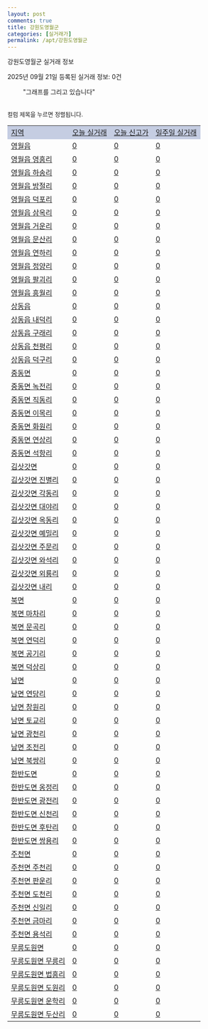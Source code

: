 ```yaml
---
layout: post
comments: true
title: 강원도영월군
categories: [실거래가]
permalink: /apt/강원도영월군
---
```


강원도영월군 실거래 정보

2025년 09월 21일 등록된 실거래 정보: 0건

<!--<script async src="https://pagead2.googlesyndication.com/pagead/js/adsbygoogle.js?client=ca-pub-3485438051770037"
 crossorigin="anonymous"></script>-->

<script type="text/javascript">
  google.charts.load('current', {'packages':['corechart']});
  google.charts.setOnLoadCallback(drawChart);

  function drawChart() {
    var data = google.visualization.arrayToDataTable([['거래일', '매매', '전월세', '전매'], ['21-01', 1, 0, 0], ['21-02', 16, 4, 0], ['21-03', 0, 1, 0], ['21-04', 0, 1, 0], ['21-05', 1, 0, 0], ['21-06', 0, 1, 0], ['21-07', 2, 1, 0], ['21-08', 25, 5, 2], ['21-09', 24, 4, 1], ['21-10', 24, 8, 1], ['21-11', 18, 6, 0], ['21-12', 23, 10, 1], ['22-01', 12, 7, 0], ['22-02', 21, 8, 0], ['22-03', 26, 4, 0], ['22-04', 14, 4, 0], ['22-05', 25, 4, 0], ['22-06', 17, 4, 0], ['22-07', 18, 3, 0], ['22-08', 4, 2, 0]]);

    var options = {
      title: '최근 1년간 유형별 거래량 추이',
      legend: { position: 'bottom' }
    };

    setTimeout(function() {
        var chart = new google.visualization.LineChart(document.getElementById('columnchart_material'));
        chart.draw(data, (options));
        document.getElementById('loading').style.display = 'none';
        var dayLabel = (new Date()).getDay();
        if (dayLabel < 2) {
            sorttable.innerSortFunction.apply(document.getElementById('week'), []);
            sorttable.innerSortFunction.apply(document.getElementById('week'), []);        
        }
        else {
            sorttable.innerSortFunction.apply(document.getElementById('today'), []);
            sorttable.innerSortFunction.apply(document.getElementById('today'), []);
        }
    }, 200);

  }
</script>

<div id="loading" style="z-index:20; display: block; margin-left: 35px">"그래프를 그리고 있습니다"</div>
<div id="columnchart_material" style="width: 95%; margin-left: -35px; display: block"></div>
<!--<div style="width: 95%; margin-left: -35px; display: block">
      <script async src="https://pagead2.googlesyndication.com/pagead/js/adsbygoogle.js?client=ca-pub-3485438051770037"
          crossorigin="anonymous"></script>
      <ins class="adsbygoogle"
          style="display:block"
          data-ad-format="fluid"
          data-ad-layout-key="-fb+5w+4e-db+86"
          data-ad-client="ca-pub-3485438051770037"
          data-ad-slot="1827090281"></ins>
      <script>
          (adsbygoogle = window.adsbygoogle || []).push({});
      </script>
</div>-->
<br>

<font size='small' style='font-size: small;'>컬럼 제목을 누르면 정렬됩니다.</font>
<table class="sortable">
  <tr style='background-color: rgba(114, 132, 186,0.4);'>
    <td id="region"><a href="#">지역</a></td>
    <td id="today"><a href="#">오늘 실거래</a></td>
    <td id="today_new"><a href="#">오늘 신고가</a></td>
    <td id="week"><a href="#">일주일 실거래</a></td>
  </tr>

  
  <tr class="item">
    <td><a href="강원도영월군영월읍">영월읍</a></td>
    <td><a href="강원도영월군영월읍">0</a></td>
    <td><a href="강원도영월군영월읍">0</a></td>
    <td><a href="강원도영월군영월읍">0</a></td>
  </tr>
    

  <tr class="item">
    <td><a href="강원도영월군영월읍영흥리">영월읍 영흥리</a></td>
    <td><a href="강원도영월군영월읍영흥리">0</a></td>
    <td><a href="강원도영월군영월읍영흥리">0</a></td>
    <td><a href="강원도영월군영월읍영흥리">0</a></td>
  </tr>
    

  <tr class="item">
    <td><a href="강원도영월군영월읍하송리">영월읍 하송리</a></td>
    <td><a href="강원도영월군영월읍하송리">0</a></td>
    <td><a href="강원도영월군영월읍하송리">0</a></td>
    <td><a href="강원도영월군영월읍하송리">0</a></td>
  </tr>
    

  <tr class="item">
    <td><a href="강원도영월군영월읍방절리">영월읍 방절리</a></td>
    <td><a href="강원도영월군영월읍방절리">0</a></td>
    <td><a href="강원도영월군영월읍방절리">0</a></td>
    <td><a href="강원도영월군영월읍방절리">0</a></td>
  </tr>
    

  <tr class="item">
    <td><a href="강원도영월군영월읍덕포리">영월읍 덕포리</a></td>
    <td><a href="강원도영월군영월읍덕포리">0</a></td>
    <td><a href="강원도영월군영월읍덕포리">0</a></td>
    <td><a href="강원도영월군영월읍덕포리">0</a></td>
  </tr>
    

  <tr class="item">
    <td><a href="강원도영월군영월읍삼옥리">영월읍 삼옥리</a></td>
    <td><a href="강원도영월군영월읍삼옥리">0</a></td>
    <td><a href="강원도영월군영월읍삼옥리">0</a></td>
    <td><a href="강원도영월군영월읍삼옥리">0</a></td>
  </tr>
    

  <tr class="item">
    <td><a href="강원도영월군영월읍거운리">영월읍 거운리</a></td>
    <td><a href="강원도영월군영월읍거운리">0</a></td>
    <td><a href="강원도영월군영월읍거운리">0</a></td>
    <td><a href="강원도영월군영월읍거운리">0</a></td>
  </tr>
    

  <tr class="item">
    <td><a href="강원도영월군영월읍문산리">영월읍 문산리</a></td>
    <td><a href="강원도영월군영월읍문산리">0</a></td>
    <td><a href="강원도영월군영월읍문산리">0</a></td>
    <td><a href="강원도영월군영월읍문산리">0</a></td>
  </tr>
    

  <tr class="item">
    <td><a href="강원도영월군영월읍연하리">영월읍 연하리</a></td>
    <td><a href="강원도영월군영월읍연하리">0</a></td>
    <td><a href="강원도영월군영월읍연하리">0</a></td>
    <td><a href="강원도영월군영월읍연하리">0</a></td>
  </tr>
    

  <tr class="item">
    <td><a href="강원도영월군영월읍정양리">영월읍 정양리</a></td>
    <td><a href="강원도영월군영월읍정양리">0</a></td>
    <td><a href="강원도영월군영월읍정양리">0</a></td>
    <td><a href="강원도영월군영월읍정양리">0</a></td>
  </tr>
    

  <tr class="item">
    <td><a href="강원도영월군영월읍팔괴리">영월읍 팔괴리</a></td>
    <td><a href="강원도영월군영월읍팔괴리">0</a></td>
    <td><a href="강원도영월군영월읍팔괴리">0</a></td>
    <td><a href="강원도영월군영월읍팔괴리">0</a></td>
  </tr>
    

  <tr class="item">
    <td><a href="강원도영월군영월읍흥월리">영월읍 흥월리</a></td>
    <td><a href="강원도영월군영월읍흥월리">0</a></td>
    <td><a href="강원도영월군영월읍흥월리">0</a></td>
    <td><a href="강원도영월군영월읍흥월리">0</a></td>
  </tr>
    

  <tr class="item">
    <td><a href="강원도영월군상동읍">상동읍</a></td>
    <td><a href="강원도영월군상동읍">0</a></td>
    <td><a href="강원도영월군상동읍">0</a></td>
    <td><a href="강원도영월군상동읍">0</a></td>
  </tr>
    

  <tr class="item">
    <td><a href="강원도영월군상동읍내덕리">상동읍 내덕리</a></td>
    <td><a href="강원도영월군상동읍내덕리">0</a></td>
    <td><a href="강원도영월군상동읍내덕리">0</a></td>
    <td><a href="강원도영월군상동읍내덕리">0</a></td>
  </tr>
    

  <tr class="item">
    <td><a href="강원도영월군상동읍구래리">상동읍 구래리</a></td>
    <td><a href="강원도영월군상동읍구래리">0</a></td>
    <td><a href="강원도영월군상동읍구래리">0</a></td>
    <td><a href="강원도영월군상동읍구래리">0</a></td>
  </tr>
    

  <tr class="item">
    <td><a href="강원도영월군상동읍천평리">상동읍 천평리</a></td>
    <td><a href="강원도영월군상동읍천평리">0</a></td>
    <td><a href="강원도영월군상동읍천평리">0</a></td>
    <td><a href="강원도영월군상동읍천평리">0</a></td>
  </tr>
    

  <tr class="item">
    <td><a href="강원도영월군상동읍덕구리">상동읍 덕구리</a></td>
    <td><a href="강원도영월군상동읍덕구리">0</a></td>
    <td><a href="강원도영월군상동읍덕구리">0</a></td>
    <td><a href="강원도영월군상동읍덕구리">0</a></td>
  </tr>
    

  <tr class="item">
    <td><a href="강원도영월군중동면">중동면</a></td>
    <td><a href="강원도영월군중동면">0</a></td>
    <td><a href="강원도영월군중동면">0</a></td>
    <td><a href="강원도영월군중동면">0</a></td>
  </tr>
    

  <tr class="item">
    <td><a href="강원도영월군중동면녹전리">중동면 녹전리</a></td>
    <td><a href="강원도영월군중동면녹전리">0</a></td>
    <td><a href="강원도영월군중동면녹전리">0</a></td>
    <td><a href="강원도영월군중동면녹전리">0</a></td>
  </tr>
    

  <tr class="item">
    <td><a href="강원도영월군중동면직동리">중동면 직동리</a></td>
    <td><a href="강원도영월군중동면직동리">0</a></td>
    <td><a href="강원도영월군중동면직동리">0</a></td>
    <td><a href="강원도영월군중동면직동리">0</a></td>
  </tr>
    

  <tr class="item">
    <td><a href="강원도영월군중동면이목리">중동면 이목리</a></td>
    <td><a href="강원도영월군중동면이목리">0</a></td>
    <td><a href="강원도영월군중동면이목리">0</a></td>
    <td><a href="강원도영월군중동면이목리">0</a></td>
  </tr>
    

  <tr class="item">
    <td><a href="강원도영월군중동면화원리">중동면 화원리</a></td>
    <td><a href="강원도영월군중동면화원리">0</a></td>
    <td><a href="강원도영월군중동면화원리">0</a></td>
    <td><a href="강원도영월군중동면화원리">0</a></td>
  </tr>
    

  <tr class="item">
    <td><a href="강원도영월군중동면연상리">중동면 연상리</a></td>
    <td><a href="강원도영월군중동면연상리">0</a></td>
    <td><a href="강원도영월군중동면연상리">0</a></td>
    <td><a href="강원도영월군중동면연상리">0</a></td>
  </tr>
    

  <tr class="item">
    <td><a href="강원도영월군중동면석항리">중동면 석항리</a></td>
    <td><a href="강원도영월군중동면석항리">0</a></td>
    <td><a href="강원도영월군중동면석항리">0</a></td>
    <td><a href="강원도영월군중동면석항리">0</a></td>
  </tr>
    

  <tr class="item">
    <td><a href="강원도영월군김삿갓면">김삿갓면</a></td>
    <td><a href="강원도영월군김삿갓면">0</a></td>
    <td><a href="강원도영월군김삿갓면">0</a></td>
    <td><a href="강원도영월군김삿갓면">0</a></td>
  </tr>
    

  <tr class="item">
    <td><a href="강원도영월군김삿갓면진별리">김삿갓면 진별리</a></td>
    <td><a href="강원도영월군김삿갓면진별리">0</a></td>
    <td><a href="강원도영월군김삿갓면진별리">0</a></td>
    <td><a href="강원도영월군김삿갓면진별리">0</a></td>
  </tr>
    

  <tr class="item">
    <td><a href="강원도영월군김삿갓면각동리">김삿갓면 각동리</a></td>
    <td><a href="강원도영월군김삿갓면각동리">0</a></td>
    <td><a href="강원도영월군김삿갓면각동리">0</a></td>
    <td><a href="강원도영월군김삿갓면각동리">0</a></td>
  </tr>
    

  <tr class="item">
    <td><a href="강원도영월군김삿갓면대야리">김삿갓면 대야리</a></td>
    <td><a href="강원도영월군김삿갓면대야리">0</a></td>
    <td><a href="강원도영월군김삿갓면대야리">0</a></td>
    <td><a href="강원도영월군김삿갓면대야리">0</a></td>
  </tr>
    

  <tr class="item">
    <td><a href="강원도영월군김삿갓면옥동리">김삿갓면 옥동리</a></td>
    <td><a href="강원도영월군김삿갓면옥동리">0</a></td>
    <td><a href="강원도영월군김삿갓면옥동리">0</a></td>
    <td><a href="강원도영월군김삿갓면옥동리">0</a></td>
  </tr>
    

  <tr class="item">
    <td><a href="강원도영월군김삿갓면예밀리">김삿갓면 예밀리</a></td>
    <td><a href="강원도영월군김삿갓면예밀리">0</a></td>
    <td><a href="강원도영월군김삿갓면예밀리">0</a></td>
    <td><a href="강원도영월군김삿갓면예밀리">0</a></td>
  </tr>
    

  <tr class="item">
    <td><a href="강원도영월군김삿갓면주문리">김삿갓면 주문리</a></td>
    <td><a href="강원도영월군김삿갓면주문리">0</a></td>
    <td><a href="강원도영월군김삿갓면주문리">0</a></td>
    <td><a href="강원도영월군김삿갓면주문리">0</a></td>
  </tr>
    

  <tr class="item">
    <td><a href="강원도영월군김삿갓면와석리">김삿갓면 와석리</a></td>
    <td><a href="강원도영월군김삿갓면와석리">0</a></td>
    <td><a href="강원도영월군김삿갓면와석리">0</a></td>
    <td><a href="강원도영월군김삿갓면와석리">0</a></td>
  </tr>
    

  <tr class="item">
    <td><a href="강원도영월군김삿갓면외룡리">김삿갓면 외룡리</a></td>
    <td><a href="강원도영월군김삿갓면외룡리">0</a></td>
    <td><a href="강원도영월군김삿갓면외룡리">0</a></td>
    <td><a href="강원도영월군김삿갓면외룡리">0</a></td>
  </tr>
    

  <tr class="item">
    <td><a href="강원도영월군김삿갓면내리">김삿갓면 내리</a></td>
    <td><a href="강원도영월군김삿갓면내리">0</a></td>
    <td><a href="강원도영월군김삿갓면내리">0</a></td>
    <td><a href="강원도영월군김삿갓면내리">0</a></td>
  </tr>
    

  <tr class="item">
    <td><a href="강원도영월군북면">북면</a></td>
    <td><a href="강원도영월군북면">0</a></td>
    <td><a href="강원도영월군북면">0</a></td>
    <td><a href="강원도영월군북면">0</a></td>
  </tr>
    

  <tr class="item">
    <td><a href="강원도영월군북면마차리">북면 마차리</a></td>
    <td><a href="강원도영월군북면마차리">0</a></td>
    <td><a href="강원도영월군북면마차리">0</a></td>
    <td><a href="강원도영월군북면마차리">0</a></td>
  </tr>
    

  <tr class="item">
    <td><a href="강원도영월군북면문곡리">북면 문곡리</a></td>
    <td><a href="강원도영월군북면문곡리">0</a></td>
    <td><a href="강원도영월군북면문곡리">0</a></td>
    <td><a href="강원도영월군북면문곡리">0</a></td>
  </tr>
    

  <tr class="item">
    <td><a href="강원도영월군북면연덕리">북면 연덕리</a></td>
    <td><a href="강원도영월군북면연덕리">0</a></td>
    <td><a href="강원도영월군북면연덕리">0</a></td>
    <td><a href="강원도영월군북면연덕리">0</a></td>
  </tr>
    

  <tr class="item">
    <td><a href="강원도영월군북면공기리">북면 공기리</a></td>
    <td><a href="강원도영월군북면공기리">0</a></td>
    <td><a href="강원도영월군북면공기리">0</a></td>
    <td><a href="강원도영월군북면공기리">0</a></td>
  </tr>
    

  <tr class="item">
    <td><a href="강원도영월군북면덕상리">북면 덕상리</a></td>
    <td><a href="강원도영월군북면덕상리">0</a></td>
    <td><a href="강원도영월군북면덕상리">0</a></td>
    <td><a href="강원도영월군북면덕상리">0</a></td>
  </tr>
    

  <tr class="item">
    <td><a href="강원도영월군남면">남면</a></td>
    <td><a href="강원도영월군남면">0</a></td>
    <td><a href="강원도영월군남면">0</a></td>
    <td><a href="강원도영월군남면">0</a></td>
  </tr>
    

  <tr class="item">
    <td><a href="강원도영월군남면연당리">남면 연당리</a></td>
    <td><a href="강원도영월군남면연당리">0</a></td>
    <td><a href="강원도영월군남면연당리">0</a></td>
    <td><a href="강원도영월군남면연당리">0</a></td>
  </tr>
    

  <tr class="item">
    <td><a href="강원도영월군남면창원리">남면 창원리</a></td>
    <td><a href="강원도영월군남면창원리">0</a></td>
    <td><a href="강원도영월군남면창원리">0</a></td>
    <td><a href="강원도영월군남면창원리">0</a></td>
  </tr>
    

  <tr class="item">
    <td><a href="강원도영월군남면토교리">남면 토교리</a></td>
    <td><a href="강원도영월군남면토교리">0</a></td>
    <td><a href="강원도영월군남면토교리">0</a></td>
    <td><a href="강원도영월군남면토교리">0</a></td>
  </tr>
    

  <tr class="item">
    <td><a href="강원도영월군남면광천리">남면 광천리</a></td>
    <td><a href="강원도영월군남면광천리">0</a></td>
    <td><a href="강원도영월군남면광천리">0</a></td>
    <td><a href="강원도영월군남면광천리">0</a></td>
  </tr>
    

  <tr class="item">
    <td><a href="강원도영월군남면조전리">남면 조전리</a></td>
    <td><a href="강원도영월군남면조전리">0</a></td>
    <td><a href="강원도영월군남면조전리">0</a></td>
    <td><a href="강원도영월군남면조전리">0</a></td>
  </tr>
    

  <tr class="item">
    <td><a href="강원도영월군남면북쌍리">남면 북쌍리</a></td>
    <td><a href="강원도영월군남면북쌍리">0</a></td>
    <td><a href="강원도영월군남면북쌍리">0</a></td>
    <td><a href="강원도영월군남면북쌍리">0</a></td>
  </tr>
    

  <tr class="item">
    <td><a href="강원도영월군한반도면">한반도면</a></td>
    <td><a href="강원도영월군한반도면">0</a></td>
    <td><a href="강원도영월군한반도면">0</a></td>
    <td><a href="강원도영월군한반도면">0</a></td>
  </tr>
    

  <tr class="item">
    <td><a href="강원도영월군한반도면옹정리">한반도면 옹정리</a></td>
    <td><a href="강원도영월군한반도면옹정리">0</a></td>
    <td><a href="강원도영월군한반도면옹정리">0</a></td>
    <td><a href="강원도영월군한반도면옹정리">0</a></td>
  </tr>
    

  <tr class="item">
    <td><a href="강원도영월군한반도면광전리">한반도면 광전리</a></td>
    <td><a href="강원도영월군한반도면광전리">0</a></td>
    <td><a href="강원도영월군한반도면광전리">0</a></td>
    <td><a href="강원도영월군한반도면광전리">0</a></td>
  </tr>
    

  <tr class="item">
    <td><a href="강원도영월군한반도면신천리">한반도면 신천리</a></td>
    <td><a href="강원도영월군한반도면신천리">0</a></td>
    <td><a href="강원도영월군한반도면신천리">0</a></td>
    <td><a href="강원도영월군한반도면신천리">0</a></td>
  </tr>
    

  <tr class="item">
    <td><a href="강원도영월군한반도면후탄리">한반도면 후탄리</a></td>
    <td><a href="강원도영월군한반도면후탄리">0</a></td>
    <td><a href="강원도영월군한반도면후탄리">0</a></td>
    <td><a href="강원도영월군한반도면후탄리">0</a></td>
  </tr>
    

  <tr class="item">
    <td><a href="강원도영월군한반도면쌍용리">한반도면 쌍용리</a></td>
    <td><a href="강원도영월군한반도면쌍용리">0</a></td>
    <td><a href="강원도영월군한반도면쌍용리">0</a></td>
    <td><a href="강원도영월군한반도면쌍용리">0</a></td>
  </tr>
    

  <tr class="item">
    <td><a href="강원도영월군주천면">주천면</a></td>
    <td><a href="강원도영월군주천면">0</a></td>
    <td><a href="강원도영월군주천면">0</a></td>
    <td><a href="강원도영월군주천면">0</a></td>
  </tr>
    

  <tr class="item">
    <td><a href="강원도영월군주천면주천리">주천면 주천리</a></td>
    <td><a href="강원도영월군주천면주천리">0</a></td>
    <td><a href="강원도영월군주천면주천리">0</a></td>
    <td><a href="강원도영월군주천면주천리">0</a></td>
  </tr>
    

  <tr class="item">
    <td><a href="강원도영월군주천면판운리">주천면 판운리</a></td>
    <td><a href="강원도영월군주천면판운리">0</a></td>
    <td><a href="강원도영월군주천면판운리">0</a></td>
    <td><a href="강원도영월군주천면판운리">0</a></td>
  </tr>
    

  <tr class="item">
    <td><a href="강원도영월군주천면도천리">주천면 도천리</a></td>
    <td><a href="강원도영월군주천면도천리">0</a></td>
    <td><a href="강원도영월군주천면도천리">0</a></td>
    <td><a href="강원도영월군주천면도천리">0</a></td>
  </tr>
    

  <tr class="item">
    <td><a href="강원도영월군주천면신일리">주천면 신일리</a></td>
    <td><a href="강원도영월군주천면신일리">0</a></td>
    <td><a href="강원도영월군주천면신일리">0</a></td>
    <td><a href="강원도영월군주천면신일리">0</a></td>
  </tr>
    

  <tr class="item">
    <td><a href="강원도영월군주천면금마리">주천면 금마리</a></td>
    <td><a href="강원도영월군주천면금마리">0</a></td>
    <td><a href="강원도영월군주천면금마리">0</a></td>
    <td><a href="강원도영월군주천면금마리">0</a></td>
  </tr>
    

  <tr class="item">
    <td><a href="강원도영월군주천면용석리">주천면 용석리</a></td>
    <td><a href="강원도영월군주천면용석리">0</a></td>
    <td><a href="강원도영월군주천면용석리">0</a></td>
    <td><a href="강원도영월군주천면용석리">0</a></td>
  </tr>
    

  <tr class="item">
    <td><a href="강원도영월군무릉도원면">무릉도원면</a></td>
    <td><a href="강원도영월군무릉도원면">0</a></td>
    <td><a href="강원도영월군무릉도원면">0</a></td>
    <td><a href="강원도영월군무릉도원면">0</a></td>
  </tr>
    

  <tr class="item">
    <td><a href="강원도영월군무릉도원면무릉리">무릉도원면 무릉리</a></td>
    <td><a href="강원도영월군무릉도원면무릉리">0</a></td>
    <td><a href="강원도영월군무릉도원면무릉리">0</a></td>
    <td><a href="강원도영월군무릉도원면무릉리">0</a></td>
  </tr>
    

  <tr class="item">
    <td><a href="강원도영월군무릉도원면법흥리">무릉도원면 법흥리</a></td>
    <td><a href="강원도영월군무릉도원면법흥리">0</a></td>
    <td><a href="강원도영월군무릉도원면법흥리">0</a></td>
    <td><a href="강원도영월군무릉도원면법흥리">0</a></td>
  </tr>
    

  <tr class="item">
    <td><a href="강원도영월군무릉도원면도원리">무릉도원면 도원리</a></td>
    <td><a href="강원도영월군무릉도원면도원리">0</a></td>
    <td><a href="강원도영월군무릉도원면도원리">0</a></td>
    <td><a href="강원도영월군무릉도원면도원리">0</a></td>
  </tr>
    

  <tr class="item">
    <td><a href="강원도영월군무릉도원면운학리">무릉도원면 운학리</a></td>
    <td><a href="강원도영월군무릉도원면운학리">0</a></td>
    <td><a href="강원도영월군무릉도원면운학리">0</a></td>
    <td><a href="강원도영월군무릉도원면운학리">0</a></td>
  </tr>
    

  <tr class="item">
    <td><a href="강원도영월군무릉도원면두산리">무릉도원면 두산리</a></td>
    <td><a href="강원도영월군무릉도원면두산리">0</a></td>
    <td><a href="강원도영월군무릉도원면두산리">0</a></td>
    <td><a href="강원도영월군무릉도원면두산리">0</a></td>
  </tr>
    


</table>


    
